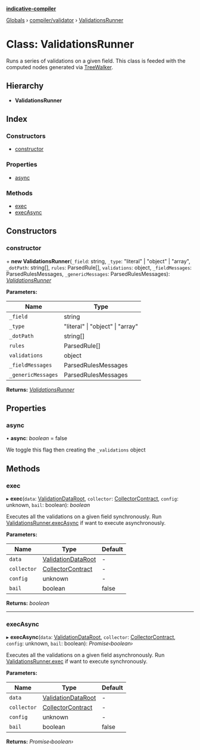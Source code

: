 **[indicative-compiler](../README.md)**

[Globals](../README.md) › [compiler/validator](../modules/compiler_validator.md) › [ValidationsRunner](compiler_validator.validationsrunner.md)

# Class: ValidationsRunner

Runs a series of validations on a given field. This class is feeded with the
computed nodes generated via [TreeWalker](compiler_main.treewalker.md).

## Hierarchy

* **ValidationsRunner**

## Index

### Constructors

* [constructor](compiler_validator.validationsrunner.md#constructor)

### Properties

* [async](compiler_validator.validationsrunner.md#async)

### Methods

* [exec](compiler_validator.validationsrunner.md#exec)
* [execAsync](compiler_validator.validationsrunner.md#execasync)

## Constructors

###  constructor

\+ **new ValidationsRunner**(`_field`: string, `_type`: "literal" | "object" | "array", `_dotPath`: string[], `rules`: ParsedRule[], `validations`: object, `_fieldMessages`: ParsedRulesMessages, `_genericMessages`: ParsedRulesMessages): *[ValidationsRunner](compiler_validator.validationsrunner.md)*

**Parameters:**

Name | Type |
------ | ------ |
`_field` | string |
`_type` | "literal" \| "object" \| "array" |
`_dotPath` | string[] |
`rules` | ParsedRule[] |
`validations` | object |
`_fieldMessages` | ParsedRulesMessages |
`_genericMessages` | ParsedRulesMessages |

**Returns:** *[ValidationsRunner](compiler_validator.validationsrunner.md)*

## Properties

###  async

• **async**: *boolean* = false

We toggle this flag then creating the `_validations` object

## Methods

###  exec

▸ **exec**(`data`: [ValidationDataRoot](../modules/compiler_main.md#validationdataroot), `collector`: [CollectorContract](../interfaces/compiler_main.collectorcontract.md), `config`: unknown, `bail`: boolean): *boolean*

Executes all the validations on a given field synchronously. Run
[ValidationsRunner.execAsync](compiler_validator.validationsrunner.md#execasync) if want to execute asynchronously.

**Parameters:**

Name | Type | Default |
------ | ------ | ------ |
`data` | [ValidationDataRoot](../modules/compiler_main.md#validationdataroot) | - |
`collector` | [CollectorContract](../interfaces/compiler_main.collectorcontract.md) | - |
`config` | unknown | - |
`bail` | boolean | false |

**Returns:** *boolean*

___

###  execAsync

▸ **execAsync**(`data`: [ValidationDataRoot](../modules/compiler_main.md#validationdataroot), `collector`: [CollectorContract](../interfaces/compiler_main.collectorcontract.md), `config`: unknown, `bail`: boolean): *Promise‹boolean›*

Executes all the validations on a given field asynchronously. Run
[ValidationsRunner.exec](compiler_validator.validationsrunner.md#exec) if want to execute synchronously.

**Parameters:**

Name | Type | Default |
------ | ------ | ------ |
`data` | [ValidationDataRoot](../modules/compiler_main.md#validationdataroot) | - |
`collector` | [CollectorContract](../interfaces/compiler_main.collectorcontract.md) | - |
`config` | unknown | - |
`bail` | boolean | false |

**Returns:** *Promise‹boolean›*